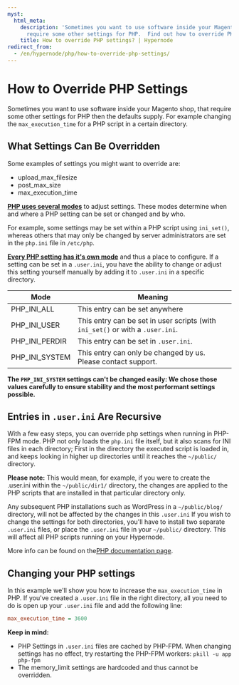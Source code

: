```yaml
---
myst:
  html_meta:
    description: 'Sometimes you want to use software inside your Magento shop, that
      require some other settings for PHP.  Find out how to override PHP settings. '
    title: How to override PHP settings? | Hypernode
redirect_from:
  - /en/hypernode/php/how-to-override-php-settings/
---
```


<!-- source: https://support.hypernode.com/en/hypernode/php/how-to-override-php-settings/ -->

# How to Override PHP Settings

Sometimes you want to use software inside your Magento shop, that require some other settings for PHP then the defaults supply. For example changing the `max_execution_time` for a PHP script in a certain directory.

## What Settings Can Be Overridden

Some examples of settings you might want to override are:

- upload_max_filesize
- post_max_size
- max_execution_time

[**PHP uses several modes**](http://php.net/manual/en/configuration.changes.modes.php) to adjust settings. These modes determine when and where a PHP setting can be set or changed and by who.

For example, some settings may be set within a PHP script using `ini_set()`, whereas others that may only be changed by server administrators are set in the `php.ini` file in `/etc/php`.

[**Every PHP setting has it's own mode**](http://www.php.net/manual/en/ini.list.php) and thus a place to configure. If a setting can be set in a `.user.ini`, you have the ability to change or adjust this setting yourself manually by adding it to `.user.ini` in a specific directory.

| Mode           | Meaning                                                                        |
| -------------- | ------------------------------------------------------------------------------ |
| PHP_INI_ALL    | This entry can be set anywhere                                                 |
| PHP_INI_USER   | This entry can be set in user scripts (with `ini_set()` or with a `.user.ini`. |
| PHP_INI_PERDIR | This entry can be set in `.user.ini`.                                          |
| PHP_INI_SYSTEM | This entry can only be changed by us. Please contact support.                  |

**The `PHP_INI_SYSTEM` settings can't be changed easily: We chose those values carefully to ensure stability and the most performant settings possible.**

## Entries in `.user.ini` Are Recursive

With a few easy steps, you can override php settings when running in PHP-FPM mode. PHP not only loads the `php.ini` file itself, but it also scans for INI files in each directory; First in the directory the executed script is loaded in, and keeps looking in higher up directories until it reaches the `~/public/` directory.

**Please note:** This would mean, for example, if you were to create the .user.ini within the `~/public/dir1/` directory, the changes are applied to the PHP scripts that are installed in that particular directory only.

Any subsequent PHP installations such as WordPress in a `~/public/blog/` directory, will not be affected by the changes in this `.user.ini` If you wish to change the settings for both directories, you'll have to install two separate `.user.ini` files, or place the `.user.ini` file in your `~/public/` directory. This will affect all PHP scripts running on your Hypernode.

More info can be found on the[PHP documentation page](http://php.net/manual/en/configuration.file.per-user.php).

## Changing your PHP settings

In this example we'll show you how to increase the `max_execution_time` in PHP. If you've created a `.user.ini` file in the right directory, all you need to do is open up your `.user.ini` file and add the following line:

```ini
max_execution_time = 3600
```

**Keep in mind:**

- PHP Settings in `.user.ini` files are cached by PHP-FPM. When changing settings has no effect, try restarting the PHP-FPM workers: `pkill -u app php-fpm`
- The memory_limit settings are hardcoded and thus cannot be overridden.
